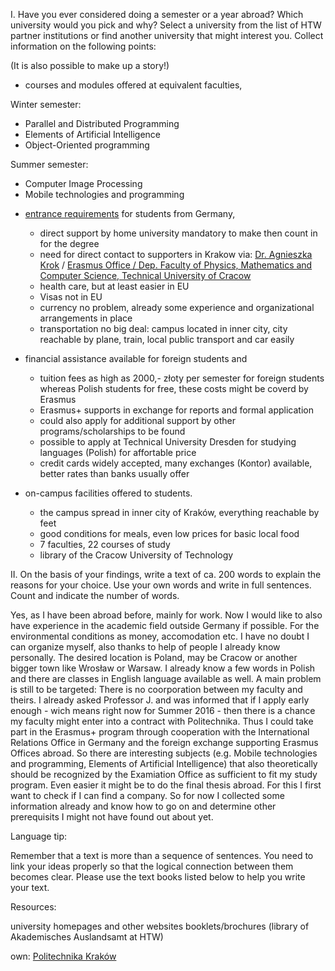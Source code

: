 I. Have you ever considered doing a semester or a year abroad? Which university would you pick and why? Select a university from the list of HTW partner institutions or find another university that might interest you. Collect information on the following points:

(It is also possible to make up a story!)

* courses and modules offered at equivalent faculties,

Winter semester:
  - Parallel and Distributed Programming
  - Elements of Artificial Intelligence
  - Object-Oriented programming

Summer semester:
  - Computer Image Processing
  - Mobile technologies and programming

* [entrance requirements](http://www.pk.edu.pl/images/forArticles/studia/en/zasady_rekrutacji_cudzoziemcow-022010_eng.doc) for students from Germany,
  - direct support by home university mandatory to make then count in for the degree
  - need for direct contact to supporters in Krakow via: [Dr. Agnieszka Krok](mailto:agakrok@poczta.fm) / [Erasmus Office / Dep. Faculty of Physics, Mathematics and Computer Science, Technical University of Cracow](http://www.fmi.pk.edu.pl/erasmus)
  - health care, but at least easier in EU
  - Visas not in EU
  - currency no problem, already some experience and organizational arrangements in place
  - transportation no big deal: campus located in inner city, city reachable by plane, train, local public transport and car easily

* financial assistance available for foreign students and
  - tuition fees as high as 2000,- złoty per semester for foreign students whereas Polish students for free, these costs might be coverd by Erasmus
  - Erasmus+ supports in exchange for reports and formal application
  - could also apply for additional support by other programs/scholarships to be found
  - possible to apply at Technical University Dresden for studying languages (Polish) for affortable price
  - credit cards widely accepted, many exchanges (Kontor) available, better rates than banks usually offer

* on-campus facilities offered to students.
  - the campus spread in inner city of Kraków, everything reachable by feet
  - good conditions for meals, even low prices for basic local food
  - 7 faculties, 22 courses of study
  - library of the Cracow University of Technology

II. On the basis of your findings, write a text of ca. 200 words to explain the reasons for your choice. Use your own words and write in full sentences. Count and indicate the number of words.

Yes, as I have been abroad before, mainly for work. Now I would like to also have experience in the academic field outside Germany if possible. For the environmental conditions as money, accomodation etc. I have no doubt I can organize myself, also thanks to help of people I already know personally. The desired location is Poland, may be Cracow or another bigger town like Wrosław or Warsaw. I already know a few words in Polish and there are classes in English language available as well.
A main problem is still to be targeted: There is no coorporation between my faculty and theirs. I already asked Professor J. and was informed that if I apply early enough - wich means right now for Summer 2016 - then there is a chance my faculty might enter into a contract with Politechnika. Thus I could take part in the Erasmus+ program through cooperation with the International Relations Office in Germany and the foreign exchange supporting Erasmus Offices abroad.
So there are interesting subjects (e.g. Mobile technologies and programming, Elements of Artificial Intelligence) that also theoretically should be recognized by the Examiation Office as sufficient to fit my study program. Even easier it might be to do the final thesis abroad. For this I first want to check if I can find a company.
So for now I collected some information already and know how to go on and determine other prerequisits I might not have found out about yet.


Language tip:

Remember that a text is more than a sequence of sentences. You need to link your ideas properly so that the logical connection between them becomes clear. Please use the text books listed below to help you write your text.

Resources:

university homepages and other websites
booklets/brochures (library of Akademisches Auslandsamt at HTW)

own:
[Politechnika Kraków](www.fmi.pk.edu.pl)

<!--

Text books available in the library of HTW:

Strutt, Peter. Business Grammar and Usage. Market Leader.Harlow: Pearson, 2000.
Emmerson, Paul. Business Vocabulary Builder. Oxford: Macmillan, 2009. 142, 143.
Redman, Stuart. English Vocabulary in Use. Pre-intermediate & Intermediate. Cambridge: CUP, 1997. 70 – 77.
Redman, Stuart. English Vocabulary in Use. Pre-intermediate & Intermediate. Cambridge: CUP, 2008.
McCarthy, Michael and Felicity O’Dell. English Vocabulary in Use. Upper-intermediate & Advanced. Cambridge: CUP, 1994. 40 – 49. 
McCarthy, Michael and Felicity O’Dell. English Vocabulary in Use. Upper-intermediate. Cambridge: CUP, 2007.

The following links enable you to revise and practise how sentences are linked:
http://www.english-at-home.com/grammar/linking-words/
http://learnenglish.britishcouncil.org/en/english-grammar/clause-phrase-and-sentence/sentence-structure
http://www.ihbristol.com/free-english-exercises/test/esol-smc-conjunctions-and-linkers

-->
